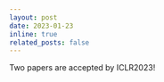 ```yaml
---
layout: post
date: 2023-01-23
inline: true
related_posts: false
---
```


Two papers are accepted by ICLR2023!
